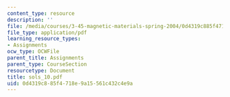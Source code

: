 ```yaml
---
content_type: resource
description: ''
file: /media/courses/3-45-magnetic-materials-spring-2004/0d4319c885f4718e9a15561c432c4e9a_sols_10.pdf
file_type: application/pdf
learning_resource_types:
- Assignments
ocw_type: OCWFile
parent_title: Assignments
parent_type: CourseSection
resourcetype: Document
title: sols_10.pdf
uid: 0d4319c8-85f4-718e-9a15-561c432c4e9a
---
```

